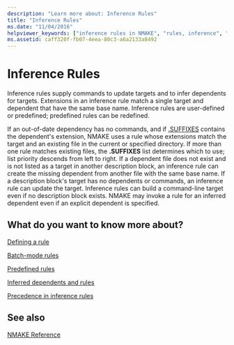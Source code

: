 ```yaml
---
description: "Learn more about: Inference Rules"
title: "Inference Rules"
ms.date: "11/04/2016"
helpviewer_keywords: ["inference rules in NMAKE", "rules, inference", "NMAKE program, inference rules"]
ms.assetid: caff320f-fb07-4eea-80c3-a6a2133a8492
---
```

# Inference Rules

Inference rules supply commands to update targets and to infer dependents for targets. Extensions in an inference rule match a single target and dependent that have the same base name. Inference rules are user-defined or predefined; predefined rules can be redefined.

If an out-of-date dependency has no commands, and if [.SUFFIXES](dot-directives.md) contains the dependent's extension, NMAKE uses a rule whose extensions match the target and an existing file in the current or specified directory. If more than one rule matches existing files, the **.SUFFIXES** list determines which to use; list priority descends from left to right. If a dependent file does not exist and is not listed as a target in another description block, an inference rule can create the missing dependent from another file with the same base name. If a description block's target has no dependents or commands, an inference rule can update the target. Inference rules can build a command-line target even if no description block exists. NMAKE may invoke a rule for an inferred dependent even if an explicit dependent is specified.

## What do you want to know more about?

[Defining a rule](defining-a-rule.md)

[Batch-mode rules](batch-mode-rules.md)

[Predefined rules](predefined-rules.md)

[Inferred dependents and rules](inferred-dependents-and-rules.md)

[Precedence in inference rules](precedence-in-inference-rules.md)

## See also

[NMAKE Reference](nmake-reference.md)
